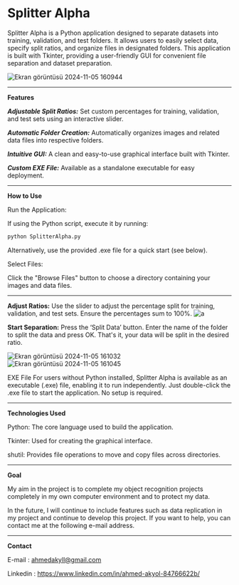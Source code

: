 # **Splitter Alpha**

Splitter Alpha is a Python application designed to separate datasets into training, validation, and test folders. It allows users to easily select data, specify split ratios, and organize files in designated folders. This application is built with Tkinter, providing a user-friendly GUI for convenient file separation and dataset preparation.

![Ekran görüntüsü 2024-11-05 160944](https://github.com/user-attachments/assets/34c930e5-1baa-4b28-941a-c407088fdecf)


-----


**Features**

***Adjustable Split Ratios:*** Set custom percentages for training, validation, and test sets using an interactive slider.

***Automatic Folder Creation:*** Automatically organizes images and related data files into respective folders.

***Intuitive GUI:*** A clean and easy-to-use graphical interface built with Tkinter.

***Custom EXE File:*** Available as a standalone executable for easy deployment.


-----


**How to Use**

Run the Application:

If using the Python script, execute it by running:
```bash
python SplitterAlpha.py
```

Alternatively, use the provided .exe file for a quick start (see below).

Select Files:

Click the "Browse Files" button to choose a directory containing your images and data files.


-----


**Adjust Ratios:** Use the slider to adjust the percentage split for training, validation, and test sets. Ensure the percentages sum to 100%.
![a](https://github.com/user-attachments/assets/7db4fc4e-9187-44a9-a490-7939c70fce86)

**Start Separation:** Press the ‘Split Data’ button. Enter the name of the folder to split the data and press OK. That's it, your data will be split in the desired ratio.

![Ekran görüntüsü 2024-11-05 161032](https://github.com/user-attachments/assets/521ee914-7afd-4172-82ee-eab2b680e94b)
![Ekran görüntüsü 2024-11-05 161045](https://github.com/user-attachments/assets/09dc80fa-4bc2-4c0e-90de-a9bcec84c02e)

EXE File
For users without Python installed, Splitter Alpha is available as an executable (.exe) file, enabling it to run independently. Just double-click the .exe file to start the application. No setup is required.


-----


**Technologies Used**

Python: The core language used to build the application.

Tkinter: Used for creating the graphical interface.

shutil: Provides file operations to move and copy files across directories.

-----
**Goal**

My aim in the project is to complete my object recognition projects completely in my own computer environment and to protect my data.

In the future, I will continue to include features such as data replication in my project and continue to develop this project. If you want to help, you can contact me at the following e-mail address.

-----
**Contact**

E-mail : ahmedakyll@gmail.com

Linkedin : https://www.linkedin.com/in/ahmed-akyol-84766622b/
